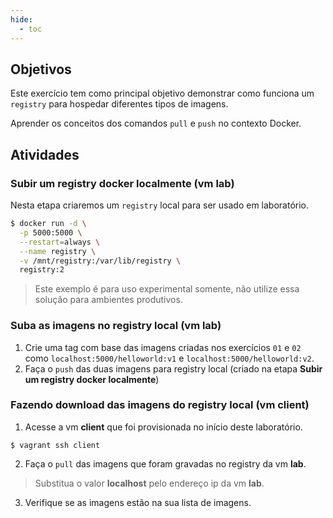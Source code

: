 ```yaml
---
hide:
  - toc
---
```

## Objetivos

Este exercício tem como principal objetivo demonstrar como funciona um `registry` para hospedar diferentes tipos de imagens.

Aprender os conceitos dos comandos `pull` e `push` no contexto Docker.

## Atividades

### Subir um registry docker localmente (vm lab)

Nesta etapa criaremos um `registry` local para ser usado em laboratório.

```sh
$ docker run -d \
  -p 5000:5000 \
  --restart=always \
  --name registry \
  -v /mnt/registry:/var/lib/registry \
  registry:2
```

> Este exemplo é para uso experimental somente, não utilize essa solução para ambientes produtivos.

### Suba as imagens no registry local (vm lab)

1. Crie uma tag com base das imagens criadas nos exercícios `01` e `02` como `localhost:5000/helloworld:v1` e `localhost:5000/helloworld:v2`.
2. Faça o `push` das duas imagens para registry local (criado na etapa **Subir um registry docker localmente**)

### Fazendo download das imagens do registry local (vm client)

1. Acesse a vm **client** que foi provisionada no início deste laboratório.
```
$ vagrant ssh client
```
2. Faça o `pull` das imagens que foram gravadas no registry da vm **lab**.

> Substitua o valor **localhost** pelo endereço ip da vm **lab**.

3. Verifique se as imagens estão na sua lista de imagens.
